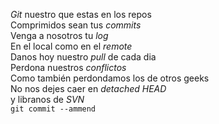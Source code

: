 <p><em>Git</em> nuestro que estas en los repos<br/>
Comprimidos sean tus <em>commits</em><br/>
Venga a nosotros tu <em>log</em><br/>
En el local como en el <em>remote</em><br/>
Danos hoy nuestro <em>pull</em> de cada dia<br/>
Perdona nuestros <em>conflictos</em><br/>
Como también perdondamos los de otros geeks<br/>
No nos dejes caer en <em>detached HEAD</em><br/>
y libranos de <em>SVN</em><br/>
<code>git commit --ammend</code></p>
